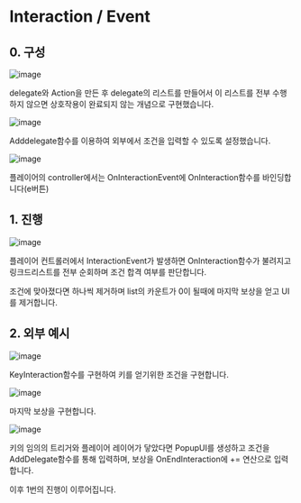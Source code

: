 # Interaction / Event

## 0. 구성

![image](https://github.com/KimDaeMins/Portfolio/assets/68540137/290228fa-7b63-4573-b789-d0a68e99d3b5)

delegate와 Action을 만든 후 delegate의 리스트를 만들어서 이 리스트를 전부 수행하지 않으면 상호작용이 완료되지 않는 개념으로 구현했습니다.

![image](https://github.com/KimDaeMins/Portfolio/assets/68540137/a745cc5d-911a-41cd-9e16-fe73d9d811a5)

Adddelegate함수를 이용하여 외부에서 조건을 입력할 수 있도록 설정했습니다.

![image](https://github.com/KimDaeMins/Portfolio/assets/68540137/f12ec2a6-5b35-4671-b819-04a734aef3ab)

플레이어의 controller에서는 OnInteractionEvent에 OnInteraction함수를 바인딩합니다(e버튼)

## 1. 진행

![image](https://github.com/KimDaeMins/Portfolio/assets/68540137/b8ba8f3d-21b2-40bd-a0ba-d7a11a5ac5f3)

플레이어 컨트롤러에서 InteractionEvent가 발생하면 OnInteraction함수가 불려지고 링크드리스트를 전부 순회하며 조건 합격 여부를 판단합니다.

조건에 맞아졌다면 하나씩 제거하며 list의 카운트가 0이 될때에 마지막 보상을 얻고 UI를 제거합니다.

## 2. 외부 예시

![image](https://github.com/KimDaeMins/Portfolio/assets/68540137/3d7243ff-1134-4c84-9121-5dc15122e6e5)

KeyInteraction함수를 구현하여 키를 얻기위한 조건을 구현합니다.

![image](https://github.com/KimDaeMins/Portfolio/assets/68540137/04e3a4f9-a9da-4043-8b8e-628d7ba4b809)

마지막 보상을 구현합니다.

![image](https://github.com/KimDaeMins/Portfolio/assets/68540137/736a7723-23a0-472c-a3df-469237163e2d)

키의 임의의 트리거와 플레이어 레이어가 닿았다면 PopupUI를 생성하고 조건을 AddDelegate함수를 통해 입력하며, 보상을 OnEndInteraction에 += 연산으로 입력합니다.

이후 1번의 진행이 이루어집니다.

